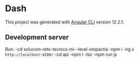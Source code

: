 # Dash

This project was generated with [Angular CLI](https://github.com/angular/angular-cli) version 12.2.1.

## Development server
Run:
-cd solucion-reto-tecnico-mi--level-innpactia
-npm i
-ng s `http://localhost:4200/`
-cd api
-npm i
-tsc
-npm run js

